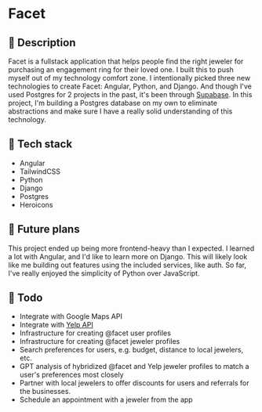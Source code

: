 # Facet

## 🔎 Description

Facet is a fullstack application that helps people find the right jeweler for purchasing an engagement ring for their loved one. I built this to push myself out of my technology comfort zone. I intentionally picked three new technologies to create Facet: Angular, Python, and Django. And though I've used Postgres for 2 projects in the past, it's been through [Supabase](https://supabase.com/). In this project, I'm building a Postgres database on my own to eliminate abstractions and make sure I have a really solid understanding of this technology.

## 🤖 Tech stack

- Angular
- TailwindCSS
- Python
- Django
- Postgres
- Heroicons

## 🔮 Future plans

This project ended up being more frontend-heavy than I expected. I learned a lot with Angular, and I'd like to learn more on Django. This will likely look like me building out features using the included services, like auth. So far, I've really enjoyed the simplicity of Python over JavaScript.

## 📃 Todo

- Integrate with Google Maps API
- Integrate with [Yelp API](https://docs.developer.yelp.com/docs/fusion-intro)
- Infrastructure for creating @facet user profiles
- Infrastructure for creating @facet jeweler profiles
- Search preferences for users, e.g. budget, distance to local jewelers, etc.
- GPT analysis of hybridized @facet and Yelp jeweler profiles to match a user's preferences most closely
- Partner with local jewelers to offer discounts for users and referrals for the businesses.
- Schedule an appointment with a jeweler from the app
